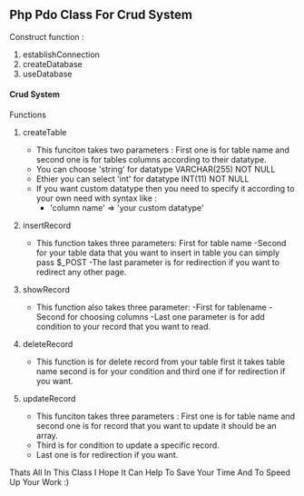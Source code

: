 <h2>Php Pdo Class For Crud System</h2>

Construct function :

1. establishConnection
2. createDatabase
3. useDatabase

#### Crud System

Functions

1. createTable
    - This funciton takes two parameters : First one is for table name and second one is for tables columns according to their datatype.
    - You can choose 'string' for datatype VARCHAR(255) NOT NULL
    - Ethier you can select 'int' for datatype INT(11) NOT NULL
    - If you want custom datatype then you need to specify it according to your own need with syntax like :
        - 'column name' => 'your custom datatype'
2. insertRecord
    - This function takes three parameters: First for table name
    -Second for your table data that you want to insert in table you can simply pass $_POST
    -The last parameter is for redirection if you want to redirect any other page.

3. showRecord
    - This function also takes three parameter:
    -First for tablename
    -Second for choosing columns
    -Last one parameter is for add condition to your record that you want to read.
    
4. deleteRecord
    - This function is for delete record from your table first it takes table name second is for your condition and third one if for redirection if you want.
5. updateRecord
    - This funciton takes three parameters : First one is for table name and second one is for record that you want to update it should be an array.
    - Third is for condition to update a specific record.
    - Last one is for redirection if you want.

Thats All In This Class I Hope It Can Help To Save Your Time And To Speed Up Your Work :)
